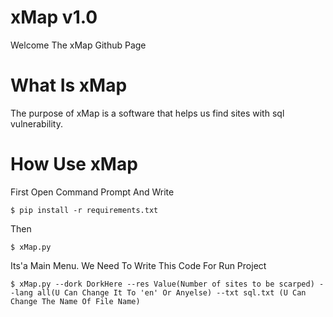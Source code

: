 # xMap v1.0

Welcome The xMap Github Page

# What Is xMap

The purpose of xMap is a software that helps us find sites with sql vulnerability.

# How Use xMap

First Open Command Prompt And Write
```
$ pip install -r requirements.txt
```

Then 
```
$ xMap.py
```

Its'a Main Menu. We Need To Write This Code For Run Project
```
$ xMap.py --dork DorkHere --res Value(Number of sites to be scarped) --lang all(U Can Change It To 'en' Or Anyelse) --txt sql.txt (U Can Change The Name Of File Name)
```
